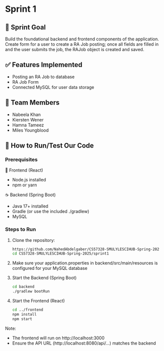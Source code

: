 # Sprint 1

## 🏁 Sprint Goal
Build the foundational backend and frontend components of the application. Create form for a user to create a RA Job posting; once all fields are filled in and the user submits the job, the RAJob object is created and saved.

## ✅ Features Implemented
- Posting an RA Job to database
- RA Job Form
- Connected MySQL for user data storage

## 👥 Team Members
- Nabeela Khan
- Kiersten Wener
- Hamna Tameez
- Miles Youngblood

## 🧪 How to Run/Test Our Code

### Prerequisites
🔧 Frontend (React)
- Node.js installed 
- npm or yarn

☕ Backend (Spring Boot)
- Java 17+ installed
- Gradle (or use the included ./gradlew)
- MySQL

### Steps to Run
1. Clone the repository:
   ```bash
   https://github.com/NahedAbdelgaber/CS57328-SMULYLESCIHUB-Spring-2025.git
   cd CS57328-SMULYLESCIHUB-Spring-2025/sprint1

2. Make sure your application.properties in backend/src/main/resources is configured for your MySQL database

3. Start the Backend (Spring Boot)
    ```bash
    cd backend
   ./gradlew bootRun

4. Start the Frontend (React)
    ```bash
   cd ../frontend
   npm install
   npm start

Note:

- The frontend will run on http://localhost:3000
- Ensure the API URL (http://localhost:8080/api/...) matches the backend